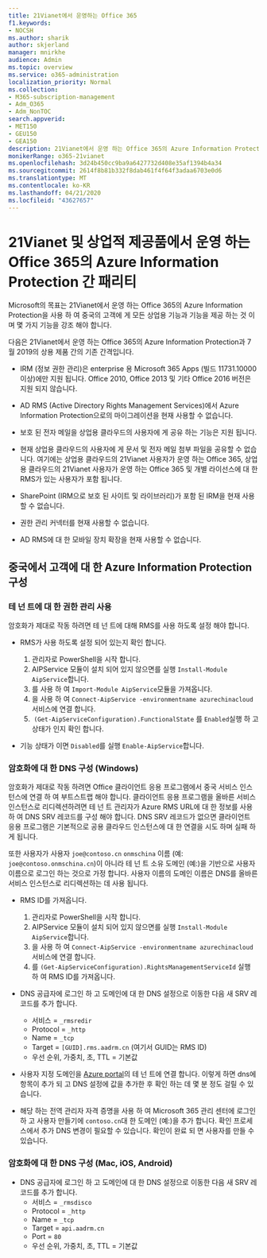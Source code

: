 ```yaml
---
title: 21Vianet에서 운영하는 Office 365
f1.keywords:
- NOCSH
ms.author: sharik
author: skjerland
manager: mnirkhe
audience: Admin
ms.topic: overview
ms.service: o365-administration
localization_priority: Normal
ms.collection:
- M365-subscription-management
- Adm_O365
- Adm_NonTOC
search.appverid:
- MET150
- GEU150
- GEA150
description: 21Vianet에서 운영 하는 Office 365의 Azure Information Protection에 대해 자세히 알아보고 중국의 고객을 위해이를 구성 하는 방법을 알아보세요.
monikerRange: o365-21vianet
ms.openlocfilehash: 3d24b450cc9ba9a6427732d408e35af1394b4a34
ms.sourcegitcommit: 2614f8b81b332f8dab461f4f64f3adaa6703e0d6
ms.translationtype: MT
ms.contentlocale: ko-KR
ms.lasthandoff: 04/21/2020
ms.locfileid: "43627657"
---
```

# <a name="parity-between-azure-information-protection-for-office-365-operated-by-21vianet-and-commercial-offerings"></a>21Vianet 및 상업적 제공품에서 운영 하는 Office 365의 Azure Information Protection 간 패리티

Microsoft의 목표는 21Vianet에서 운영 하는 Office 365의 Azure Information Protection을 사용 하 여 중국의 고객에 게 모든 상업용 기능과 기능을 제공 하는 것 이며 몇 가지 기능을 강조 해야 합니다.

다음은 21Vianet에서 운영 하는 Office 365의 Azure Information Protection과 7 월 2019의 상용 제품 간의 기존 간격입니다.

- IRM (정보 권한 관리)은 enterprise 용 Microsoft 365 Apps (빌드 11731.10000 이상)에만 지원 됩니다. Office 2010, Office 2013 및 기타 Office 2016 버전은 지원 되지 않습니다.

- AD RMS (Active Directory Rights Management Services)에서 Azure Information Protection으로의 마이그레이션을 현재 사용할 수 없습니다.
  
- 보호 된 전자 메일을 상업용 클라우드의 사용자에 게 공유 하는 기능은 지원 됩니다.
  
- 현재 상업용 클라우드의 사용자에 게 문서 및 전자 메일 첨부 파일을 공유할 수 없습니다. 여기에는 상업용 클라우드의 21Vianet 사용자가 운영 하는 Office 365, 상업용 클라우드의 21Vianet 사용자가 운영 하는 Office 365 및 개별 라이선스에 대 한 RMS가 있는 사용자가 포함 됩니다.
  
- SharePoint (IRM으로 보호 된 사이트 및 라이브러리)가 포함 된 IRM을 현재 사용할 수 없습니다.
  
- 권한 관리 커넥터를 현재 사용할 수 없습니다.
  
- AD RMS에 대 한 모바일 장치 확장을 현재 사용할 수 없습니다.

## <a name="configuring-azure-information-protection-for-customers-in-china"></a>중국에서 고객에 대 한 Azure Information Protection 구성

### <a name="enable-rights-management-for-the-tenant"></a>테 넌 트에 대 한 권한 관리 사용

암호화가 제대로 작동 하려면 테 넌 트에 대해 RMS를 사용 하도록 설정 해야 합니다.

- RMS가 사용 하도록 설정 되어 있는지 확인 합니다.
  1. 관리자로 PowerShell을 시작 합니다.
  2. AIPService 모듈이 설치 되어 있지 않으면를 실행 `Install-Module AipService`합니다.
  3. 를 사용 하 여 `Import-Module AipService`모듈을 가져옵니다.
  4. 을 사용 하 여 `Connect-AipService -environmentname azurechinacloud`서비스에 연결 합니다.
  5.  `(Get-AipServiceConfiguration).FunctionalState` 를 `Enabled`실행 하 고 상태가 인지 확인 합니다.

- 기능 상태가 이면 `Disabled`를 실행 `Enable-AipService`합니다.

### <a name="dns-configuration-for-encryption-windows"></a>암호화에 대 한 DNS 구성 (Windows)

암호화가 제대로 작동 하려면 Office 클라이언트 응용 프로그램에서 중국 서비스 인스턴스에 연결 하 여 부트스트랩 해야 합니다. 클라이언트 응용 프로그램을 올바른 서비스 인스턴스로 리디렉션하려면 테 넌 트 관리자가 Azure RMS URL에 대 한 정보를 사용 하 여 DNS SRV 레코드를 구성 해야 합니다. DNS SRV 레코드가 없으면 클라이언트 응용 프로그램은 기본적으로 공용 클라우드 인스턴스에 대 한 연결을 시도 하며 실패 하 게 됩니다.

또한 사용자가 사용자 `joe@contoso.cn` `onmschina` 이름 (예: `joe@contoso.onmschina.cn`)이 아니라 테 넌 트 소유 도메인 (예:)을 기반으로 사용자 이름으로 로그인 하는 것으로 가정 합니다. 사용자 이름의 도메인 이름은 DNS를 올바른 서비스 인스턴스로 리디렉션하는 데 사용 됩니다.

- RMS ID를 가져옵니다.
  1. 관리자로 PowerShell을 시작 합니다.
  2. AIPService 모듈이 설치 되어 있지 않으면를 실행 `Install-Module AipService`합니다.
  3. 을 사용 하 여 `Connect-AipService -environmentname azurechinacloud`서비스에 연결 합니다.
  4. 를 `(Get-AipServiceConfiguration).RightsManagementServiceId` 실행 하 여 RMS ID를 가져옵니다.

- DNS 공급자에 로그인 하 고 도메인에 대 한 DNS 설정으로 이동한 다음 새 SRV 레코드를 추가 합니다.
  - 서비스 = `_rmsredir`
  - Protocol = `_http`
  - Name = `_tcp`
  - Target = `[GUID].rms.aadrm.cn` (여기서 GUID는 RMS ID)
  - 우선 순위, 가중치, 초, TTL = 기본값

- 사용자 지정 도메인을 [Azure portal](https://portal.azure.cn/#blade/Microsoft_AAD_IAM/ActiveDirectoryMenuBlade/Domains)의 테 넌 트에 연결 합니다. 이렇게 하면 dns에 항목이 추가 되 고 DNS 설정에 값을 추가한 후 확인 하는 데 몇 분 정도 걸릴 수 있습니다.

- 해당 하는 전역 관리자 자격 증명을 사용 하 여 Microsoft 365 관리 센터에 로그인 하 고 사용자 만들기에 `contoso.cn`대 한 도메인 (예:)을 추가 합니다. 확인 프로세스에서 추가 DNS 변경이 필요할 수 있습니다. 확인이 완료 되 면 사용자를 만들 수 있습니다.

### <a name="dns-configuration-for-encryption-mac-ios-android"></a>암호화에 대 한 DNS 구성 (Mac, iOS, Android)

- DNS 공급자에 로그인 하 고 도메인에 대 한 DNS 설정으로 이동한 다음 새 SRV 레코드를 추가 합니다.
  - 서비스 = `_rmsdisco`
  - Protocol = `_http`
  - Name = `_tcp`
  - Target = `api.aadrm.cn`
  - Port = `80`
  - 우선 순위, 가중치, 초, TTL = 기본값
